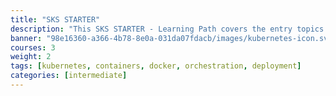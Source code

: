 ```yaml
---
title: "SKS STARTER"
description: "This SKS STARTER - Learning Path covers the entry topics of (managed) Kubernetes for a technical audience and conveys the benefits of containers and container orchestration for modern IT scenarios. It will help you learn how to begin with this new technology, use the associated terminology, understand the components and functions, and why these new technologies are so important."
banner: "98e16360-a366-4b78-8e0a-031da07fdacb/images/kubernetes-icon.svg"
courses: 3
weight: 2
tags: [kubernetes, containers, docker, orchestration, deployment]
categories: [intermediate]
---
```

